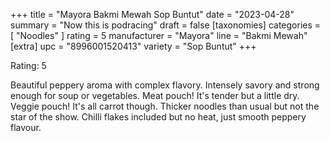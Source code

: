 +++
title = "Mayora Bakmi Mewah Sop Buntut"
date = "2023-04-28"
summary = "Now this is podracing"
draft = false
[taxonomies]
categories = [ "Noodles" ]
rating = 5
manufacturer = "Mayora"
line = "Bakmi Mewah"
[extra]
upc = "8996001520413"
variety = "Sop Buntut"
+++

Rating: 5

Beautiful peppery aroma with complex flavory.
Intensely savory and strong enough for soup or vegetables.
Meat pouch! It's tender but a little dry.
Veggie pouch! It's all carrot though.
Thicker noodles than usual but not the star of the show.
Chilli flakes included but no heat, just smooth peppery flavour.
